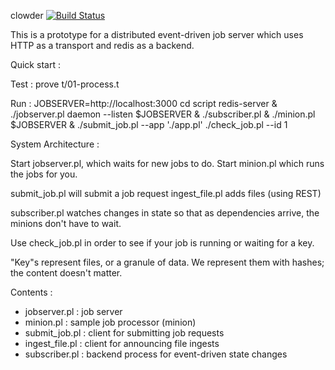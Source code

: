 clowder [![Build Status](https://secure.travis-ci.org/bduggan/clowder.png)](http://travis-ci.org/bduggan/clowder)

This is a prototype for a distributed event-driven job
server which uses HTTP as a transport and redis as a backend.

Quick start :

Test :
    prove t/01-process.t

Run :
    JOBSERVER=http://localhost:3000
    cd script
    redis-server &
    ./jobserver.pl daemon --listen $JOBSERVER &
    ./subscriber.pl &
    ./minion.pl $JOBSERVER &
    ./submit_job.pl --app './app.pl'
    ./check_job.pl --id 1

System Architecture :

   Start jobserver.pl, which waits for new jobs to do.
   Start minion.pl which runs the jobs for you.

   submit_job.pl will submit a job request
   ingest_file.pl adds files (using REST)

   subscriber.pl watches changes in state
   so that as dependencies arrive, the minions don't have to wait.

   Use check_job.pl in order to see
   if your job is running or waiting for a key.

  "Key"s represent files, or a granule of data.
   We represent them with hashes; the content doesn't matter.

Contents :

- jobserver.pl   : job server
- minion.pl      : sample job processor (minion)
- submit_job.pl  : client for submitting job requests
- ingest_file.pl : client for announcing file ingests
- subscriber.pl  : backend process for event-driven state changes


